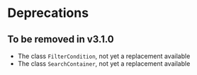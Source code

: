 # Deprecations

## To be removed in v3.1.0
- The class `FilterCondition`, not yet a replacement available
- The class `SearchContainer`, not yet a replacement available
